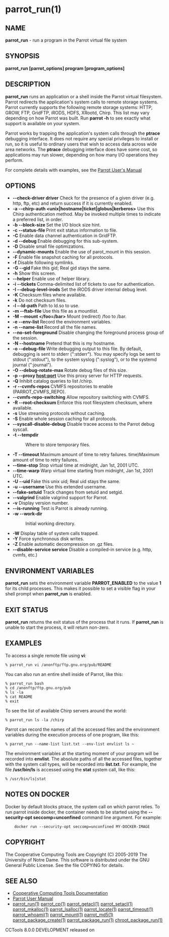 






















# parrot_run(1)

## NAME
**parrot_run** - run a program in the Parrot virtual file system

## SYNOPSIS
****parrot_run [parrot_options] program [program_options]****

## DESCRIPTION
**parrot_run** runs an application or a shell inside the Parrot virtual filesystem.  Parrot redirects the application's system calls to remote storage systems.  Parrot currently supports the following remote storage systems: HTTP, GROW, FTP, GridFTP, iRODS, HDFS, XRootd, Chirp.  This list may vary depending on how Parrot was built.  Run **parrot -h** to see exactly what support is available on your system.

Parrot works by trapping the application's system calls through the **ptrace** debugging interface.  It does not require any special privileges to install or run, so it is useful to ordinary users that wish to access data across wide area networks.  The **ptrace** debugging interface does have some cost, so applications may run slower, depending on how many I/O operations they perform.

For complete details with examples, see the [Parrot User's Manual](http://ccl.cse.nd.edu/software/manuals/parrot.html)

## OPTIONS

- **--check-driver driver**  Check for the presence of a given driver (e.g. http, ftp, etc) and return success if it is currently enabled.
- **-a --chirp-auth <unix|hostname|ticket|globus|kerberos>** Use this Chirp authentication method.  May be invoked multiple times to indicate a preferred list, in order.
- **-b --block-size <bytes>** Set the I/O block size hint.
- **-c --status-file <file>** Print exit status information to file.
- **-C** Enable data channel authentication in GridFTP.
- **-d --debug <flag>** Enable debugging for this sub-system.
- **-D** Disable small file optimizations.
- **--dynamic-mounts**  Enable the use of parot_mount in this session.
- **-F** Enable file snapshot caching for all protocols.
- **-f** Disable following symlinks.
- **-G --gid <num>** Fake this gid; Real gid stays the same.
- **-h** Show this screen.
- **--helper** Enable use of helper library.
- **-i --tickets <files>** Comma-delimited list of tickets to use for authentication.
- **-I --debug-level-irods <num>** Set the iRODS driver internal debug level.
- **-K** Checksum files where available.
- **-k** Do not checksum files.
- **-l --ld-path <path>** Path to ld.so to use.
- **-m --ftab-file <file>** Use this file as a mountlist.
- **-M --mount </foo=/bar>** Mount (redirect) /foo to /bar.
- **-e --env-list <path>** Record the environment variables.
- **-n --name-list <path>** Record all the file names.
- **--no-set-foreground** Disable changing the foreground process group of the session.
- **-N --hostname <name>** Pretend that this is my hostname.
- **-o --debug-file <file>** Write debugging output to this file. By default, debugging is sent to stderr (":stderr"). You may specify logs be sent to stdout (":stdout"), to the system syslog (":syslog"), or to the systemd journal (":journal").
- **-O --debug-rotate-max <bytes>** Rotate debug files of this size.
- **-p --proxy <host:port>** Use this proxy server for HTTP requests.
- **-Q** Inhibit catalog queries to list /chirp.
- **-r --cvmfs-repos <repos>** CVMFS repositories to enable (PARROT_CVMFS_REPO).
- **--cvmfs-repo-switching**  Allow repository switching with CVMFS.
- **-R --root-checksum <cksum>** Enforce this root filesystem checksum, where available.
- **-s** Use streaming protocols without caching.
- **-S** Enable whole session caching for all protocols.
- **--syscall-disable-debug** Disable tracee access to the Parrot debug syscall.
- **-t --tempdir <dir>** Where to store temporary files.
- **-T --timeout <time>** Maximum amount of time to retry failures.
time)Maximum amount of time to retry failures.
- **--time-stop**  Stop virtual time at midnight, Jan 1st, 2001 UTC.
- **--time-warp**  Warp virtual time starting from midnight, Jan 1st, 2001 UTC.
- **-U --uid <num>** Fake this unix uid; Real uid stays the same.
- **-u --username <name>** Use this extended username.
- **--fake-setuid** Track changes from setuid and setgid.
- **--valgrind** Enable valgrind support for Parrot.
- **-v** Display version number.
- **--is-running** Test is Parrot is already running.
- **-w --work-dir <dir>** Initial working directory.
- **-W** Display table of system calls trapped.
- **-Y** Force synchronous disk writes.
- **-Z** Enable automatic decompression on .gz files.
- **--disable-service service**  Disable a compiled-in service (e.g. http, cvmfs, etc.)


## ENVIRONMENT VARIABLES
**parrot_run** sets the environment variable **PARROT_ENABLED** to the value **1**
for its child processes.  This makes it possible to set a visible flag in your shell prompt
when **parrot_run** is enabled.

## EXIT STATUS
**parrot_run** returns the exit status of the process that it runs.
If **parrot_run** is unable to start the process, it will return non-zero.

## EXAMPLES
To access a single remote file using **vi**:
```
% parrot_run vi /anonftp/ftp.gnu.org/pub/README
```

You can also run an entire shell inside of Parrot, like this:
```
% parrot_run bash
% cd /anonftp/ftp.gnu.org/pub
% ls -la
% cat README
% exit
```

To see the list of available Chirp servers around the world:
```
% parrot_run ls -la /chirp
```

Parrot can record the names of all the accessed files and the environment variables during the execution process of one program, like this:
```
% parrot_run --name-list list.txt --env-list envlist ls ~
```
The environment variables at the starting moment of your program will be recorded into **envlist**. The absolute paths of all the accessed files, together with the system call types, will be recorded into **list.txt**. For example, the file **/usr/bin/ls** is accessed using the **stat** system call, like this:
```
% /usr/bin/ls|stat
```

## NOTES ON DOCKER

Docker by default blocks ptrace, the system call on which parrot relies. To
run parrot inside docker, the container needs to be started using the
**--security-opt seccomp=unconfined** command line argument. For
example:

```
    docker run --security-opt seccomp=unconfined MY-DOCKER-IMAGE
```

## COPYRIGHT

The Cooperative Computing Tools are Copyright (C) 2005-2019 The University of Notre Dame.  This software is distributed under the GNU General Public License.  See the file COPYING for details.

## SEE ALSO


- [Cooperative Computing Tools Documentation]("../index.html")
- [Parrot User Manual]("../parrot.html")
- [parrot_run(1)](parrot_run.md) [parrot_cp(1)](parrot_cp.md) [parrot_getacl(1)](parrot_getacl.md)  [parrot_setacl(1)](parrot_setacl.md)  [parrot_mkalloc(1)](parrot_mkalloc.md)  [parrot_lsalloc(1)](parrot_lsalloc.md)  [parrot_locate(1)](parrot_locate.md)  [parrot_timeout(1)](parrot_timeout.md)  [parrot_whoami(1)](parrot_whoami.md)  [parrot_mount(1)](parrot_mount.md)  [parrot_md5(1)](parrot_md5.md)  [parrot_package_create(1)](parrot_package_create.md)  [parrot_package_run(1)](parrot_package_run.md)  [chroot_package_run(1)](chroot_package_run.md)


CCTools 8.0.0 DEVELOPMENT released on 
